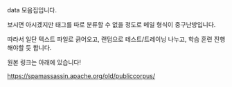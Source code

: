 data 모음집입니다. 

보시면 아시겠지만 태그를 따로 분류할 수 없을 정도로 메일 형식이 중구난방입니다.

따라서 일단 텍스트 파일로 긁어오고, 랜덤으로 테스트/트레이닝 나누고, 학습 훈련 진행해야할 듯 합니다.

원본 링크는 아래에 있습니다!


https://spamassassin.apache.org/old/publiccorpus/
